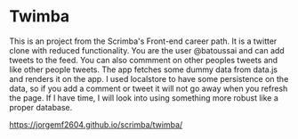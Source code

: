 # Twimba

This is an project from the Scrimba's Front-end career path. It is a twitter clone with reduced functionality. You are the user @batoussai and can add tweets to the feed. You can also commment on other peoples tweets and like other people tweets. The app fetches some dummy data from data.js and renders it on the app. I used localstore to have some persistence on the data, so if you add a comment or tweet it will not go away when you refresh the page. If I have time, I will look into using something more robust like a proper database.

https://jorgemf2604.github.io/scrimba/twimba/
